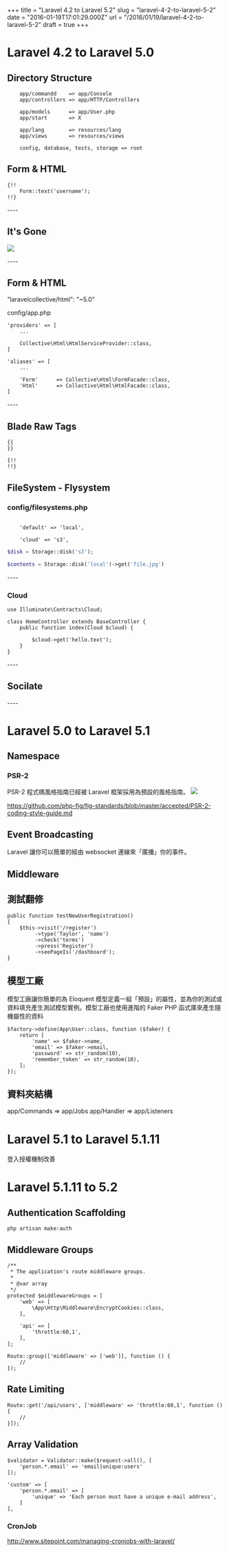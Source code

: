 +++
title = "Laravel 4.2 to Laravel 5.2"
slug = "laravel-4-2-to-laravel-5-2"
date = "2016-01-19T17:01:29.000Z"
url = "/2016/01/19/laravel-4-2-to-laravel-5-2"
draft = true
+++

# Laravel 4.2 to Laravel 5.0

## Directory Structure

```
    app/commandd    => app/Console
    app/controllers => app/HTTP/Controllers

    app/models      => app/User.php
    app/start       => X

    app/lang        => resources/lang
    app/views       => resources/views

    config, database, tests, storage => root
```

## Form & HTML 

```
{!!
	Form::text('username');
!!}
```

--<n>--

## It's Gone

![](https://github.com/fukuball/laravel5-slide/raw/master/assets/gif/gone.gif)

--<n>--

## Form & HTML 

"laravelcollective/html": "~5.0"

config/app.php 

```
'providers' => [
	...

	Collective\Html\HtmlServiceProvider::class,
]

'aliases' => [
	...

    'Form'      => Collective\Html\FormFacade::class,
    'Html'      => Collective\Html\HtmlFacade::class,
]
```

--<n>--

## Blade Raw Tags

```
{{
}}
```

```
{!!
!!}
```

## FileSystem - Flysystem 
### config/filesystems.php

```

	'default' => 'local',

```

```
	'cloud' => 's3',

```


```php
$disk = Storage::disk('s3');

$contents = Storage::disk('local')->get('file.jpg')
```

--<n>--

### Cloud

```
use Illuminate\Contracts\Cloud;

class HomeController extends BaseController {
	public function index(Cloud $cloud) {

        $cloud->get('hello.text');
	}
}
``` 

--<n>--

## Socilate

--<n>--

# Laravel 5.0 to Laravel 5.1

## Namespace
### PSR-2

PSR-2 程式碼風格指南已經被 Laravel 框架採用為預設的風格指南。
![](https://github.com/fukuball/laravel5-slide/raw/master/assets/img/controller.png)

https://github.com/php-fig/fig-standards/blob/master/accepted/PSR-2-coding-style-guide.md

## Event Broadcasting

Laravel 讓你可以簡單的經由 websocket 連線來「廣播」你的事件。

## Middleware

## 測試翻修

```
public function testNewUserRegistration()
{
    $this->visit('/register')
         ->type('Taylor', 'name')
         ->check('terms')
         ->press('Register')
         ->seePageIs('/dashboard');
}
```

## 模型工廠

模型工廠讓你簡單的為 Eloquent 模型定義一組「預設」的屬性，並為你的測試或資料填充產生測試模型實例。模型工廠也使用進階的 Faker PHP 函式庫來產生隨機屬性的資料

```
$factory->define(App\User::class, function ($faker) {
    return [
        'name' => $faker->name,
        'email' => $faker->email,
        'password' => str_random(10),
        'remember_token' => str_random(10),
    ];
});
```

## 資料夾結構

app/Commands => app/Jobs
app/Handler => app/Listeners

# Laravel 5.1 to Laravel 5.1.11

登入授權機制改善

# Laravel 5.1.11 to 5.2

## Authentication Scaffolding

```
php artisan make:auth
```

## Middleware Groups

```
/**
 * The application's route middleware groups.
 *
 * @var array
 */
protected $middlewareGroups = [
    'web' => [
        \App\Http\Middleware\EncryptCookies::class,
    ],

    'api' => [
        'throttle:60,1',
    ],
];
```

```
Route::group(['middleware' => ['web']], function () {
    //
});
```

## Rate Limiting

```
Route::get('/api/users', ['middleware' => 'throttle:60,1', function () {
    //
}]);
```

## Array Validation

```
$validator = Validator::make($request->all(), [
    'person.*.email' => 'email|unique:users'
]);
```

```
'custom' => [
    'person.*.email' => [
        'unique' => 'Each person must have a unique e-mail address',
    ]
],
```

### CronJob

http://www.sitepoint.com/managing-cronjobs-with-laravel/
